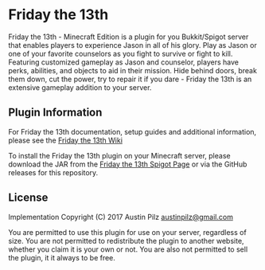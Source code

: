 # Friday the 13th
Friday the 13th - Minecraft Edition is a plugin for you Bukkit/Spigot server that enables players to experience Jason in all of his glory. Play as Jason or one of your favorite counselors as you fight to survive or fight to kill. Featuring customized gameplay as Jason and counselor, players have perks, abilities, and objects to aid in their mission. Hide behind doors, break them down, cut the power, try to repair it if you dare - Friday the 13th is an extensive gameplay addition to your server.

## Plugin Information
For Friday the 13th documentation, setup guides and additional information, please see the [Friday the 13th Wiki](https://github.com/austinpilz/FridayThe13th/wiki)

To install the Friday the 13th plugin on your Minecraft server, please download the JAR from the [Friday the 13th Spigot Page](https://www.spigotmc.org/resources/friday-the-13th.43321/) or via the GitHub releases for this repository.

## License
Implementation Copyright (C) 2017 Austin Pilz austinpilz@gmail.com

You are permitted to use this plugin for use on your server, regardless of size. You are not permitted to redistribute the plugin to another website, whether you claim it is your own or not. You are also not permitted to sell the plugin, it it always to be free.
